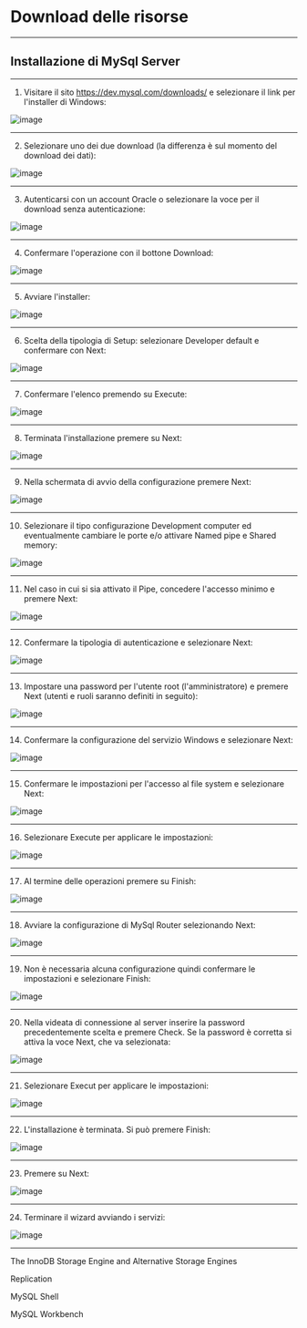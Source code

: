 # Download delle risorse
-----------------------

## Installazione di MySql Server
-----------------------
1) Visitare il sito https://dev.mysql.com/downloads/ e selezionare il link per l'installer di Windows:

![image](https://github.com/pmarconcini/DB_MySql_Appunti/assets/82878995/e6aad682-c8d4-4b75-abdd-98f3ac734832)

-----------------------
2) Selezionare uno dei due download (la differenza è sul momento del download dei dati):

![image](https://github.com/pmarconcini/DB_MySql_Appunti/assets/82878995/15dc9707-d061-4cd4-b306-dfc8f179656f)

-----------------------
3) Autenticarsi con un account Oracle o selezionare la voce per il download senza autenticazione:

![image](https://github.com/pmarconcini/DB_MySql_Appunti/assets/82878995/69cc9ce4-029b-4f32-a036-54e265d06d7f)

-----------------------
4) Confermare l'operazione con il bottone Download:

![image](https://github.com/pmarconcini/DB_MySql_Appunti/assets/82878995/89088a12-ab29-4f93-ad90-9741b64bbf48)

-----------------------
5) Avviare l'installer:

![image](https://github.com/pmarconcini/DB_MySql_Appunti/assets/82878995/e49d1206-cba6-4ba2-9250-8017136b9464)

-----------------------
6) Scelta della tipologia di Setup: selezionare Developer default e confermare con Next:

![image](https://github.com/pmarconcini/DB_MySql_Appunti/assets/82878995/2f28796e-3eac-4d03-a51f-1b675de3e6a2)

-----------------------
7) Confermare l'elenco premendo su Execute:

![image](https://github.com/pmarconcini/DB_MySql_Appunti/assets/82878995/ff1d6191-74ce-4eb7-986b-d4b3cff18fa2)

-----------------------
8) Terminata l'installazione premere su Next:

![image](https://github.com/pmarconcini/DB_MySql_Appunti/assets/82878995/e73d4f42-2091-4edc-af35-39f5fcb625cf)

-----------------------
9) Nella schermata di avvio della configurazione premere Next:

 ![image](https://github.com/pmarconcini/DB_MySql_Appunti/assets/82878995/95edee4d-c48a-4f9c-8d65-aff524048e9e)

-----------------------
10) Selezionare il tipo configurazione Development computer ed eventualmente cambiare le porte e/o attivare Named pipe e Shared memory:

![image](https://github.com/pmarconcini/DB_MySql_Appunti/assets/82878995/a9d487e4-8b6b-4f40-9176-301c249050ef)

-----------------------
11) Nel caso in cui si sia attivato il Pipe, concedere l'accesso minimo e premere Next:

![image](https://github.com/pmarconcini/DB_MySql_Appunti/assets/82878995/d03ea603-fbba-48ab-908d-95ff53131262)

-----------------------
12) Confermare la tipologia di autenticazione e selezionare Next:

![image](https://github.com/pmarconcini/DB_MySql_Appunti/assets/82878995/bb5007ea-6f64-4557-b91b-85f486ae26f1)

-----------------------
13) Impostare una password per l'utente root (l'amministratore) e premere Next (utenti e ruoli saranno definiti in seguito):

![image](https://github.com/pmarconcini/DB_MySql_Appunti/assets/82878995/f37ea7e7-6dfc-4779-b5c1-333f93d88e74)

-----------------------
14) Confermare la configurazione del servizio Windows e selezionare Next:

![image](https://github.com/pmarconcini/DB_MySql_Appunti/assets/82878995/0784ccad-6f6f-4a50-8d1f-174151a9f033)

-----------------------
15) Confermare le impostazioni per l'accesso al file system e selezionare Next:

![image](https://github.com/pmarconcini/DB_MySql_Appunti/assets/82878995/a803d57f-1ce0-41df-98cd-e0957f1fd3e5)

-----------------------
16) Selezionare Execute per applicare le impostazioni:

![image](https://github.com/pmarconcini/DB_MySql_Appunti/assets/82878995/e01be897-077f-4f9a-9ce0-a0a37195d2ff)


-----------------------
17) Al termine delle operazioni premere su Finish:

![image](https://github.com/pmarconcini/DB_MySql_Appunti/assets/82878995/dbce8898-bc21-4621-a036-f6f7ce906683)

-----------------------
18) Avviare la configurazione di MySql Router selezionando Next:

![image](https://github.com/pmarconcini/DB_MySql_Appunti/assets/82878995/65b223fb-f344-422d-abe9-88ffcc9df670)

-----------------------
19) Non è necessaria alcuna configurazione quindi confermare le impostazioni e selezionare Finish:

![image](https://github.com/pmarconcini/DB_MySql_Appunti/assets/82878995/0037f605-eeee-4f7c-ad21-8f9785fd9e50)

-----------------------
20) Nella videata di connessione al server inserire la password precedentemente scelta e premere Check. Se la password è corretta si attiva la voce Next, che va selezionata:

![image](https://github.com/pmarconcini/DB_MySql_Appunti/assets/82878995/ac256319-5cd5-4f3d-8d81-a7d0e1a1280f)

-----------------------
21) Selezionare Execut per applicare le impostazioni:

![image](https://github.com/pmarconcini/DB_MySql_Appunti/assets/82878995/69c6123c-c21c-412c-9761-2772b11c7956)

-----------------------
22) L'installazione è terminata. Si può premere Finish:

![image](https://github.com/pmarconcini/DB_MySql_Appunti/assets/82878995/7f2afad3-abb6-4058-9d13-1e308deff97c)

-----------------------
23) Premere su Next:

![image](https://github.com/pmarconcini/DB_MySql_Appunti/assets/82878995/bf6070cc-e905-4803-af5c-3a05a877deb1)

-----------------------
24) Terminare il wizard avviando i servizi:

![image](https://github.com/pmarconcini/DB_MySql_Appunti/assets/82878995/07063cb0-c759-4c46-bdec-1da7894272ce)







-----------------------

The InnoDB Storage Engine and Alternative Storage Engines

Replication

MySQL Shell

MySQL Workbench


